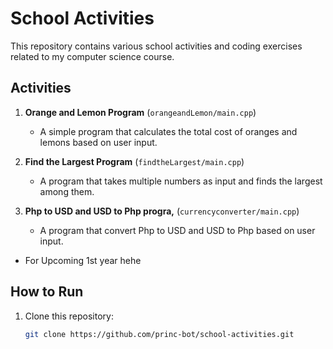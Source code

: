 # School Activities

This repository contains various school activities and coding exercises related to my computer science course.

## Activities

1. **Orange and Lemon Program** (`orangeandLemon/main.cpp`)
   - A simple program that calculates the total cost of oranges and lemons based on user input.

2. **Find the Largest Program** (`findtheLargest/main.cpp`)
   - A program that takes multiple numbers as input and finds the largest among them.
3. **Php to USD and USD to Php progra,** (`currencyconverter/main.cpp`)
   - A program that convert Php to USD and USD to Php based on user input.

 - For Upcoming 1st year hehe
## How to Run

1. Clone this repository:
   ```bash
   git clone https://github.com/princ-bot/school-activities.git
